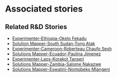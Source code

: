 # Associated stories

<!-- !!DO NOT REMOVE!! start autogenerated hyperlinks -->
## Related R&D Stories
- [Experimenter\-Ethiopia\-Okelo Fekadu](/stories/?doc=Experimenters_ETH)
- [Solution Mapper\-South Sudan\-Tong Atak](/stories/?doc=SolutionMappers_SSD)
- [Experimenter\-Cameroon\-Roberteau Chaufo Sesh](/stories/?doc=Experimenters_CMR)
- [Solutions Mapper\-Ecuador\-Paulina Jimenez](/stories/?doc=SolutionMappers_ECU)
- [Experimenter\-Laos\-Korakot Tanseri](/stories/?doc=Experimenters_LAO)
- [Solutions Mapper\-Zambia\-Salome Nakazwe](/stories/?doc=SolutionMappers_ZMB)
- [Solutions Mapper\-Eswatini\-Nontobeko Mlangeni](/stories/?doc=SolutionMappers_SWZ)
<!-- !!DO NOT REMOVE!! end autogenerated hyperlinks -->
